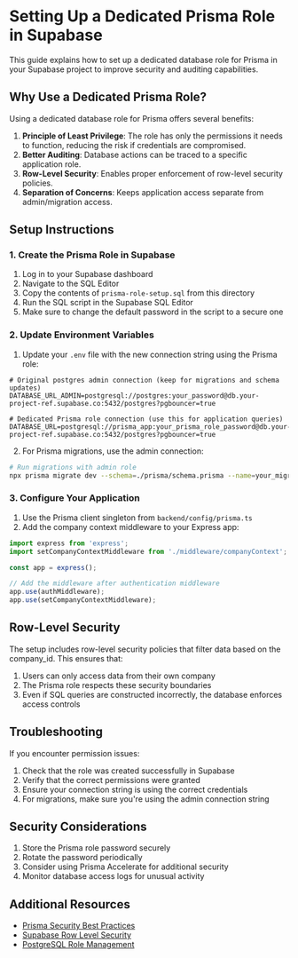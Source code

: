 <!--

 * Copyright (c) 2025 Cargo Scale Pro Inc. All Rights Reserved.
 * 
 * PROPRIETARY AND CONFIDENTIAL
 * 
 * This file is part of the Cargo Scale Pro Inc Weight Management System.
 * Unauthorized copying of this file, via any medium is strictly prohibited.
 * 
 * This file contains proprietary and confidential information of 
 * Cargo Scale Pro Inc and may not be copied, distributed, or used
 * in any way without explicit written permission.
 

-->

# Setting Up a Dedicated Prisma Role in Supabase

This guide explains how to set up a dedicated database role for Prisma in your Supabase project to improve security and auditing capabilities.

## Why Use a Dedicated Prisma Role?

Using a dedicated database role for Prisma offers several benefits:

1. **Principle of Least Privilege**: The role has only the permissions it needs to function, reducing the risk if credentials are compromised.
2. **Better Auditing**: Database actions can be traced to a specific application role.
3. **Row-Level Security**: Enables proper enforcement of row-level security policies.
4. **Separation of Concerns**: Keeps application access separate from admin/migration access.

## Setup Instructions

### 1. Create the Prisma Role in Supabase

1. Log in to your Supabase dashboard
2. Navigate to the SQL Editor
3. Copy the contents of `prisma-role-setup.sql` from this directory
4. Run the SQL script in the Supabase SQL Editor
5. Make sure to change the default password in the script to a secure one

### 2. Update Environment Variables

1. Update your `.env` file with the new connection string using the Prisma role:

```
# Original postgres admin connection (keep for migrations and schema updates)
DATABASE_URL_ADMIN=postgresql://postgres:your_password@db.your-project-ref.supabase.co:5432/postgres?pgbouncer=true

# Dedicated Prisma role connection (use this for application queries)
DATABASE_URL=postgresql://prisma_app:your_prisma_role_password@db.your-project-ref.supabase.co:5432/postgres?pgbouncer=true
```

2. For Prisma migrations, use the admin connection:

```bash
# Run migrations with admin role
npx prisma migrate dev --schema=./prisma/schema.prisma --name=your_migration_name
```

### 3. Configure Your Application

1. Use the Prisma client singleton from `backend/config/prisma.ts`
2. Add the company context middleware to your Express app:

```typescript
import express from 'express';
import setCompanyContextMiddleware from './middleware/companyContext';

const app = express();

// Add the middleware after authentication middleware
app.use(authMiddleware);
app.use(setCompanyContextMiddleware);
```

## Row-Level Security

The setup includes row-level security policies that filter data based on the company_id. This ensures that:

1. Users can only access data from their own company
2. The Prisma role respects these security boundaries
3. Even if SQL queries are constructed incorrectly, the database enforces access controls

## Troubleshooting

If you encounter permission issues:

1. Check that the role was created successfully in Supabase
2. Verify that the correct permissions were granted
3. Ensure your connection string is using the correct credentials
4. For migrations, make sure you're using the admin connection string

## Security Considerations

1. Store the Prisma role password securely
2. Rotate the password periodically
3. Consider using Prisma Accelerate for additional security
4. Monitor database access logs for unusual activity

## Additional Resources

- [Prisma Security Best Practices](https://www.prisma.io/docs/concepts/components/prisma-client/security)
- [Supabase Row Level Security](https://supabase.com/docs/guides/auth/row-level-security)
- [PostgreSQL Role Management](https://www.postgresql.org/docs/current/user-manag.html)
